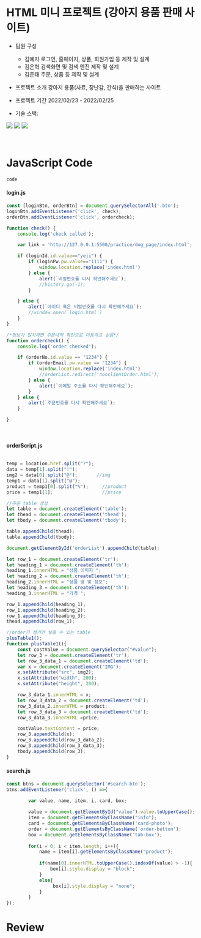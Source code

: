 # HTML 미니 프로젝트 (강아지 용품 판매 사이트)
+ 팀원 구성
  - 김예지
      로그인, 홈페이지, 상품, 회원가입 등 제작 및 설계
  - 김은혁
      검색화면 및 검색 엔진 제작 및 설계
  - 김준태
      주문, 상품 등 제작 및 설계
+ 프로젝트 소개
  강아지 용품(사료, 장난감, 간식)을 판매하는 사이트
  
+ 프로젝트 기간
  2022/02/23 - 2022/02/25
  
+ 기술 스택:

<p>
   <img src="https://img.shields.io/badge/HTML5-E34F26?&style=flat-square&logo=html5&logoColor=white"/>  <img src="https://img.shields.io/badge/CSS3-1572B6?style=flat-square&logo=css3&logoColor=white" />  <img src="https://img.shields.io/badge/JavaScript-323330?style=flat-square&logo=javascript&logoColor=F7DF1E" />
</p>

<br>

# JavaScript Code 
`code`
#### login.js

``` js
const [loginBtn, orderBtn] = document.querySelectorAll('.btn');
loginBtn.addEventListener('click', check);
orderBtn.addEventListener('click', ordercheck);

function check() {
    console.log('check called');

    var link = 'http://127.0.0.1:5500/practice/dog_page/index.html';

    if (loginId.id.value=="yeji") {
        if (loginPw.pw.value=="1111") {
            window.location.replace('index.html')
        } else {
            alert(`비밀번호를 다시 확인해주세요`);
            //history.go(-1);
        }

    } else {
        alert(`아이디 혹은 비밀번호를 다시 확인해주세요`);
        //window.open(`login.html`)
    }
}

/*정보가 일치하면 주문내역 확인으로 이동하고 싶음*/
function ordercheck() {
    console.log('order checked');

    if (orderNo.id.value == "1234") {
        if (orderEmail.pw.value == "1234") {
            window.location.replace('index.html')
            //orderList.redirect('nonclientOrder.html');
        } else {
            alert(`이메일 주소를 다시 확인해주세요`);
        }
    } else {
        alert(`주문번호를 다시 확인해주세요`);
    }

}
```

<br>

#### orderScript.js

``` js

temp = location.href.split("?");
data = temp[1].split("!"); 
img2 = data[0].split("@");       //img
temp1 = data[1].split("@");       
product = temp1[0].split("%");     //product
price = temp1[1];                  //price

//주문 table 생성
let table = document.createElement('table');
let thead = document.createElement('thead');
let tbody = document.createElement('tbody');

table.appendChild(thead);
table.appendChild(tbody);

document.getElementById('orderList').appendChild(table);

let row_1 = document.createElement('tr');
let heading_1 = document.createElement('th');
heading_1.innerHTML = "상품 이미지 ";
let heading_2 = document.createElement('th');
heading_2.innerHTML = "상품 명 및 정보";
let heading_3 = document.createElement('th');
heading_3.innerHTML = "가격 ";

row_1.appendChild(heading_1);
row_1.appendChild(heading_2);
row_1.appendChild(heading_3);
thead.appendChild(row_1);

//order가 생기면 넣을 수 있는 table
plusTable1();
function plusTable1(){
    const costValue = document.querySelector("#value");
    let row_3 = document.createElement('tr');
    let row_3_data_1 = document.createElement('td');
    var x = document.createElement("IMG");
    x.setAttribute("src", img2);
    x.setAttribute("width", 200);
    x.setAttribute("height", 200);

    row_3_data_1.innerHTML = x;
    let row_3_data_2 = document.createElement('td');
    row_3_data_2.innerHTML = product;
    let row_3_data_3 = document.createElement('td');
    row_3_data_3.innerHTML =price;

    costValue.textContent = price;
    row_3.appendChild(x);
    row_3.appendChild(row_3_data_2);
    row_3.appendChild(row_3_data_3);
    tbody.appendChild(row_3);
}

```

#### search.js

``` js
const btns = document.querySelector('#search-btn');
btns.addEventListener('click', () =>{

        var value, name, item, i, card, box;
    
        value = document.getElementById("value").value.toUpperCase();
        item = document.getElementsByClassName("info");
        card = document.getElementsByClassName('card-photo');
        order = document.getElementsByClassName('order-button');
        box = document.getElementsByClassName('tab-box');
    
        for(i = 0; i < item.length; i++){
            name = item[i].getElementsByClassName("product");
            
            if(name[0].innerHTML.toUpperCase().indexOf(value) > -1){
                box[i].style.display = "block";
            }
            else{
                 box[i].style.display = "none";
            }  
        }
});
```

# Review

